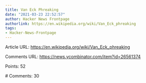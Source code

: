 ```yaml
---
title: Van Eck Phreaking
date: "2021-03-23 22:52:57"
author: Hacker News Frontpage
authorlink: https://en.wikipedia.org/wiki/Van_Eck_phreaking
tags:
- Hacker-News-Frontpage
---
```


<p>Article URL: <a href="https://en.wikipedia.org/wiki/Van_Eck_phreaking">https://en.wikipedia.org/wiki/Van_Eck_phreaking</a></p>
<p>Comments URL: <a href="https://news.ycombinator.com/item?id=26561374">https://news.ycombinator.com/item?id=26561374</a></p>
<p>Points: 52</p>
<p># Comments: 30</p>
